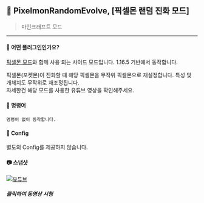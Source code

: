 



## 📒 PixelmonRandomEvolve, [픽셀몬 랜덤 진화 모드]
> 마인크래프트 모드

---

#### 📖 어떤 플러그인인가요?
[픽셀몬 모드](https://reforged.gg/)와 함께 사용 되는 사이드 모드입니다.
1.16.5 기반에서 동작합니다.

픽셀몬(포켓몬)이 진화할 때 해당 픽셀몬을 무작위 픽셀몬으로 재설정합니다.
특성 및 개체치도 무작위로 재조정됩니다.
<br>
자세한건 해당 모드를 사용한 유튜브 영상을 확인해주세요.

#### 📄 명령어
```
명령어 없이 동작합니다.
```

#### 📄 Config
별도의 Config를 제공하지 않습니다.

#### 📷 스냅샷
[![유튜브](http://img.youtube.com/vi/aLbUvWhv5uw/0.jpg)](https://youtu.be/aLbUvWhv5uw)
##### 클릭하여 동영상 시청



